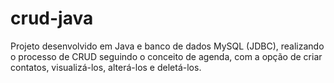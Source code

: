 # crud-java

Projeto desenvolvido em Java e banco de dados MySQL (JDBC), realizando o processo de CRUD seguindo o conceito de agenda, com a opção de criar contatos, visualizá-los, alterá-los e deletá-los. 
